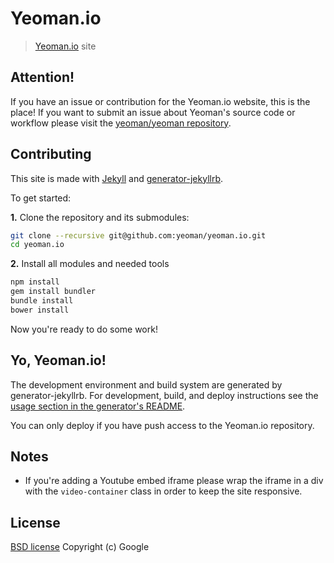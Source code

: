 # Yeoman.io

> [Yeoman.io](http://yeoman.io) site


## Attention!

If you have an issue or contribution for the Yeoman.io website, this is the place! If you want to submit an issue about Yeoman's source code or workflow please visit the [yeoman/yeoman repository](https://github.com/yeoman/yeoman).


## Contributing

This site is made with [Jekyll](https://github.com/mojombo/jekyll/) and [generator-jekyllrb](https://github.com/robwierzbowski/generator-jekyllrb).

To get started:

**1\.** Clone the repository and its submodules:

```bash
git clone --recursive git@github.com:yeoman/yeoman.io.git
cd yeoman.io
```

**2\.** Install all modules and needed tools

```bash
npm install
gem install bundler
bundle install
bower install
```

Now you're ready to do some work!


## Yo, Yeoman.io!

The development environment and build system are generated by generator-jekyllrb. For development, build, and deploy instructions see the [usage section in the generator's README](https://github.com/robwierzbowski/generator-jekyllrb/blob/a6b7f84df446378195b9b638509c5d7890fa130d/README.md#grunt-workflow).

You can only deploy if you have push access to the Yeoman.io repository.


## Notes
 - If you're adding a Youtube embed iframe please wrap the iframe in a div with the ```video-container``` class in order to keep the site responsive.


## License

[BSD license](http://opensource.org/licenses/bsd-license.php)
Copyright (c) Google
